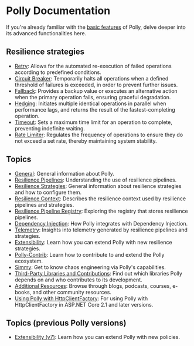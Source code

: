 # Polly Documentation

If you're already familiar with the [basic features](../README.md) of Polly, delve deeper into its advanced functionalities here.

## Resilience strategies

- [Retry](strategies/retry.md): Allows for the automated re-execution of failed operations according to predefined conditions.
- [Circuit Breaker](strategies/circuit-breaker.md): Temporarily halts all operations when a defined threshold of failures is exceeded, in order to prevent further issues.
- [Fallback](strategies/fallback.md): Provides a backup value or executes an alternative action when the primary operation fails, ensuring graceful degradation.
- [Hedging](strategies/hedging.md): Initiates multiple identical operations in parallel when performance lags, and returns the result of the fastest-completing operation.
- [Timeout](strategies/timeout.md): Sets a maximum time limit for an operation to complete, preventing indefinite waiting.
- [Rate Limiter](strategies/rate-limiter.md): Regulates the frequency of operations to ensure they do not exceed a set rate, thereby maintaining system stability.

## Topics

- [General](general.md): General information about Polly.
- [Resilience Pipelines](resilience-pipelines.md): Understanding the use of resilience pipelines.
- [Resilience Strategies](resilience-strategies.md): General information about resilience strategies and how to configure them.
- [Resilience Context](resilience-context.md): Describes the resilience context used by resilience pipelines and strategies.
- [Resilience Pipeline Registry](resilience-pipeline-registry.md): Exploring the registry that stores resilience pipelines.
- [Dependency Injection](dependency-injection.md): How Polly integrates with Dependency Injection.
- [Telemetry](telemetry.md): Insights into telemetry generated by resilience pipelines and strategies.
- [Extensibility](v7/extensibility.md): Learn how you can extend Polly with new resilience strategies.
- [Polly-Contrib](polly-contrib.md): Learn how to contribute to and extend the Polly ecosystem.
- [Simmy](simmy.md): Get to know chaos engineering via Polly's capabilities.
- [Third-Party Libraries and Contributions](libraries-and-contributions.md): Find out which libraries Polly depends on and who contributes to its development.
- [Additional Resources](resources.md): Browse through blogs, podcasts, courses, e-books, and other community resources.
- [Using Polly with HttpClientFactory](https://github.com/App-vNext/Polly/wiki/Polly-and-HttpClientFactory): For using Polly with HttpClientFactory in ASP.NET Core 2.1 and later versions.

## Topics (previous Polly versions)

- [Extensibility (v7)](v7/extensibility.md): Learn how you can extend Polly with new policies.

